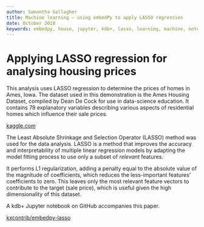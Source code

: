 ```yaml
---
author: Samantha Gallagher
title: Machine learning – using embedPy to apply LASSO regression
date: October 2018
keywords: embedpy, house, jupyter, kdb+, lasso, learning, machine, notebook, price, python, q, regression
---
```


# Applying LASSO regression for analysing housing prices




This analysis uses LASSO regression to determine the prices of homes in
Ames, Iowa. The dataset used in this demonstration is the Ames Housing
Dataset, compiled by Dean De Cock for use in data-science education. It
contains 79 explanatory variables describing various aspects of
residential homes which influence their sale prices. 

<i class="fa fa-hand-o-right"></i>
[kaggle.com](https://www.kaggle.com/c/house-prices-advanced-regression-techniques/data)

The Least Absolute Shrinkage and Selection Operator (LASSO) method was
used for the data analysis. LASSO is a method that improves the accuracy
and interpretability of multiple linear regression models by adapting
the model fitting process to use only a subset of _relevant_ features.

It performs L1 regularization, adding a penalty equal to the absolute
value of the magnitude of coefficients, which reduces the less-important
features’ coefficients to zero. This leaves only the most relevant
feature vectors to contribute to the target (sale price), which is
useful given the high dimensionality of this dataset.

A kdb+ Jupyter notebook on GitHub accompanies this paper.

<i class="fa fa-github"></i>
[kxcontrib/embedpy-lasso](https://github.com/kxcontrib/embedpy-lasso)


